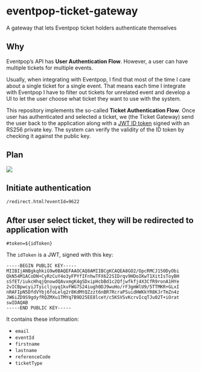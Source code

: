 # eventpop-ticket-gateway

A gateway that lets Eventpop ticket holders authenticate themselves

## Why

Eventpop’s API has **User Authentication Flow**. However, a user can have
multiple tickets for multiple events.

Usually, when integrating with Eventpop, I find that most of the time I care
about a single ticket for a single event. That means each time I integrate with
Eventpop I have to filter out tickets for unrelated event and develop a UI to
let the user choose what ticket they want to use with the system.

This repository implements the so-called **Ticket Authentication Flow**. Once
user has authenticated and selected a ticket, we (the Ticket Gateway) send the
user back to the application along with a
[JWT ID token](https://auth0.com/docs/tokens/id-tokens) signed with an RS256
private key. The system can verify the validity of the ID token by checking it
against the public key.

## Plan

![](http://www.plantuml.com/plantuml/svg/bP91JyCm38Nl_HLMkO04hRG34fF6Dc0Wxd168RMQg5bS9HxL-FKqwIWRb4wxv61_UTRpyyApSBnPc-JLeuEhMrZMjT5Ii2OBKp1KQflirG8IqIcK14pmecM534-2iH7RNYOzhASjdpiij4F9cUArcUC7MdukPZVNaqdo1_yzPXNeckf-m7SX29FOiCh3Gqv_OjBtVbJwvdn8OOj-w5D15Y-XTkZR5h3I7b991QOd6fV2c7SXgyvuK9XbMJPaUi0MKuKswUl38uIKwFrRP8_fbiWTuCzt6LmSa-UE7uj9AYAFq2WjrOuFM_AwjA0jD9hLs8wMT_SFgyUn0OSnHASn1rQuVxJ_77BUBlmiVeghNw0jsgl_0W00)

## Initiate authentication

```
/redirect.html?eventId=9622
```

## After user select ticket, they will be redirected to application with

```
#token=${idToken}
```

The `idToken` is a JWT, signed with this key:

```
-----BEGIN PUBLIC KEY-----
MIIBIjANBgkqhkiG9w0BAQEFAAOCAQ8AMIIBCgKCAQEA8GO2/OpcRMCJ150DyObi
QkN54M1ACoDN+CyRzCuY4o3yFPYfIFnhwTFX622SIDrqv9HDoIKwT1XitIsToyBH
sSfET/iukcHhqjQnowdQAvxmgK4gSDxipHcbBd1c2Qfjwfkfj4X3CfR9ronA1HYe
2vICBpwcyiJTyicljuyq1kvFWG7S24iugh0DJ9wuHo/rF3gmWlU9/5TTMKR+GLxI
nRAFIpN5DfdVYbj6foLelq2r8KdMtQZzzt6nBR7RcraPSuidHWKkYR8KJrTmZn4z
JW6iZD9S9gdyfRQZMXu1TMYq7B9D25EE8lceY/c5KSVSvKcrvIcqTJu02T+iOrat
swIDAQAB
-----END PUBLIC KEY-----
```

It contains these information:

- `email`
- `eventId`
- `firstname`
- `lastname`
- `referenceCode`
- `ticketType`
